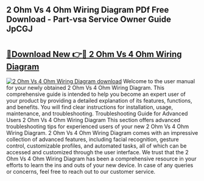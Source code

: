 ## 2 Ohm Vs 4 Ohm Wiring Diagram PDf Free Download - Part-vsa Service Owner Guide JpCGJ

# <h2><a href="http://dfk3u7d.blite.top/?on=2+Ohm+Vs+4+Ohm+Wiring+Diagram">🔗Download New 👉🔴 2 Ohm Vs 4 Ohm Wiring Diagram</a></h2>

[![2 Ohm Vs 4 Ohm Wiring Diagram download](https://i.imgur.com/lujVjoI.png)](http://dfk3u7d.blite.top/?on=2+Ohm+Vs+4+Ohm+Wiring+Diagram)
Welcome to the user manual for your newly obtained 2 Ohm Vs 4 Ohm Wiring Diagram. This comprehensive guide is intended to help you become an expert user of your product by providing a detailed explanation of its features, functions, and benefits. You will find clear instructions for installation, usage, maintenance, and troubleshooting. Troubleshooting Guide for Advanced Users 2 Ohm Vs 4 Ohm Wiring Diagram This section offers advanced troubleshooting tips for experienced users of your new 2 Ohm Vs 4 Ohm Wiring Diagram. 2 Ohm Vs 4 Ohm Wiring Diagram comes with an impressive collection of advanced features, including facial recognition, gesture control, customizable profiles, and automated tasks, all of which can be accessed and customized through the user interface. We trust that the 2 Ohm Vs 4 Ohm Wiring Diagram has been a comprehensive resource in your efforts to learn the ins and outs of your new device. In case of any queries or concerns, feel free to reach out to our customer service.
